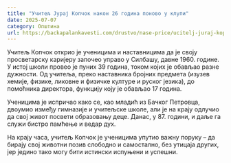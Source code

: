 ```yaml
---
title: "Учитељ Јурај Копчок након 26 година поново у клупи"
date: 2025-07-07
category: Општина
url: https://backapalankavesti.com/drustvo/nase-price/ucitelj-juraj-kopcok-nakon-26-godina-ponovo-u-klupi/
---
```


Учитељ Копчок открио је ученицима и наставницима да је своју просветарску каријеру започео управо у Силбашу, давне 1960. године. У истој школи провео је пуних 39 година, током којих је обављао разне дужности. Од учитеља, преко наставника бројних предмета (изузев хемије, физике, ликовне и физичке културе и руског језика), до помоћника директора, функцију коју је обављао 17 година.

Ученицима је испричао како се, као младић из Бачког Петровца, двоумио између гимназије и учитељске школе, али је на крају одлучио да свој живот посвети образовању деце. Данас, у 87. години, и даље га служи бистро памћење и ведар дух.

На крају часа, учитељ Копчок је ученицима упутио важну поруку – да бирају свој животни позив слободно и самостално, без утицаја других, јер једино тако могу бити истински испуњени и успешни.

